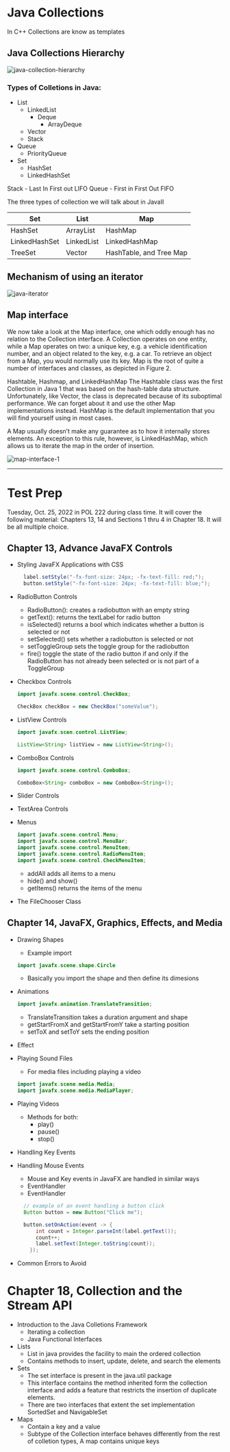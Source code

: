 # Java Collections

In C++ Collections are know as templates

## Java Collections Hierarchy

![java-collection-hierarchy](https://user-images.githubusercontent.com/61941978/195114400-945500da-83f4-4bb3-9297-c208060e9528.png)

### Types of Colletions in Java:

- List
  - LinkedList
    - Deque
      - ArrayDeque
  - Vector
  - Stack
- Queue
  - PriorityQueue
- Set
  - HashSet
  - LinkedHashSet

Stack - Last In First out LIFO
Queue - First in First Out FIFO

The three types of collection we will talk about in JavaII

| Set           | List       | Map                     |
| ------------- | ---------- | ----------------------- |
| HashSet       | ArrayList  | HashMap                 |
| LinkedHashSet | LinkedList | LinkedHashMap           |
| TreeSet       | Vector     | HashTable, and Tree Map |

## Mechanism of using an iterator

![java-iterator](https://user-images.githubusercontent.com/61941978/195114467-039c1a68-a2da-4191-96e2-26fb15f78aed.png)

## Map interface

We now take a look at the Map interface, one which oddly enough has no relation to the Collection interface. A Collection operates on one entity, while a Map operates on two: a unique key, e.g. a vehicle identification number, and an object related to the key, e.g. a car. To retrieve an object from a Map, you would normally use its key. Map is the root of quite a number of interfaces and classes, as depicted in Figure 2.

Hashtable, Hashmap, and LinkedHashMap
The Hashtable class was the first Collection in Java 1 that was based on the hash-table data structure. Unfortunately, like Vector, the class is deprecated because of its suboptimal performance. We can forget about it and use the other Map implementations instead. HashMap is the default implementation that you will find yourself using in most cases.

A Map usually doesn’t make any guarantee as to how it internally stores elements. An exception to this rule, however, is LinkedHashMap, which allows us to iterate the map in the order of insertion.

![map-interface-1](https://user-images.githubusercontent.com/61941978/196856560-8bdec379-34a3-4eb8-82ab-966e776bc351.png)

---

# Test Prep

Tuesday, Oct. 25, 2022 in POL 222 during class time. It will cover the following material: Chapters 13, 14 and Sections 1 thru 4 in Chapter 18. It will be all multiple choice.

## Chapter 13, Advance JavaFX Controls

- Styling JavaFX Applications with CSS
  ```java
    label.setStyle("-fx-font-size: 24px; -fx-text-fill: red;");
    button.setStyle("-fx-font-size: 24px; -fx-text-fill: blue;");
  ```
- RadioButton Controls
  - RadioButton(): creates a radiobutton with an empty string
  - getText(): returns the textLabel for radio button
  - isSelected() returns a bool which indicates whether a button is selected or not
  - setSelected() sets whether a radiobutton is selected or not
  - setToggleGroup sets the toggle group for the radiobutton
  - fire() toggle the state of the radio button if and only if the RadioButton has not already been selected or is not part of a ToggleGroup
- Checkbox Controls

  ```java
  import javafx.scene.control.CheckBox;

  CheckBox checkBox = new CheckBox("someValue");
  ```

- ListView Controls

  ```java
  import javafx.scen.control.ListView;

  ListView<String> listView = new ListView<String>();
  ```

- ComboBox Controls

  ```java
  import javafx.scene.control.ComboBox;

  ComboBox<String> comboBox = new ComboBox<String>();
  ```

- Slider Controls
- TextArea Controls
- Menus
  ```java
  import javafx.scene.control.Menu;
  import javafx.scene.control.MenuBar;
  import javafx.scene.control.MenuItem;
  import javafx.scene.control.RadioMenuItem;
  import javafx.scene.control.CheckMenuItem;
  ```
  - addAll adds all items to a menu
  - hide() and show()
  - getItems() returns the items of the menu
- The FileChooser Class

## Chapter 14, JavaFX, Graphics, Effects, and Media

- Drawing Shapes
  - Example import
  ```java
  import javafx.scene.shape.Circle
  ```
  - Basically you import the shape and then define its dimesions
- Animations
  ```java
  import javafx.animation.TranslateTransition;
  ```
  - TranslateTransition takes a duration argument and shape
  - getStartFromX and getStartFromY take a starting position
  - setToX and setToY sets the ending position
- Effect
- Playing Sound Files
  - For media files including playing a video
  ```java
  import javafx.scene.media.Media;
  import javafx.scene.media.MediaPlayer;
  ```
- Playing Videos
  - Methods for both:
    - play()
    - pause()
    - stop()
- Handling Key Events
- Handling Mouse Events

  - Mouse and Key events in JavaFX are handled in similar ways
  - EventHandler<MouseEvent>
  - EventHandler<KeyEvent>

  ```java
    // example of an event handling a button click
    Button button = new Button("Click me");

    button.setOnAction(event -> {
        int count = Integer.parseInt(label.getText());
        count++;
        label.setText(Integer.toString(count));
      });
  ```

- Common Errors to Avoid

# Chapter 18, Collection and the Stream API

- Introduction to the Java Colletions Framework
  - Iterating a collection
  - Java Functional Interfaces
- Lists
  - List in java provides the facility to main the ordered collection
  - Contains methods to insert, update, delete, and search the elements
- Sets
  - The set interface is present in the java.util package
  - This interface contains the method inherited form the collection interface and adds a feature that restricts the insertion of duplicate elements.
  - There are two interfaces that extent the set implementation SortedSet and NavigableSet
- Maps
  - Contain a key and a value
  - Subtype of the Collection interface behaves differently from the rest of colletion types, A map contains unique keys
